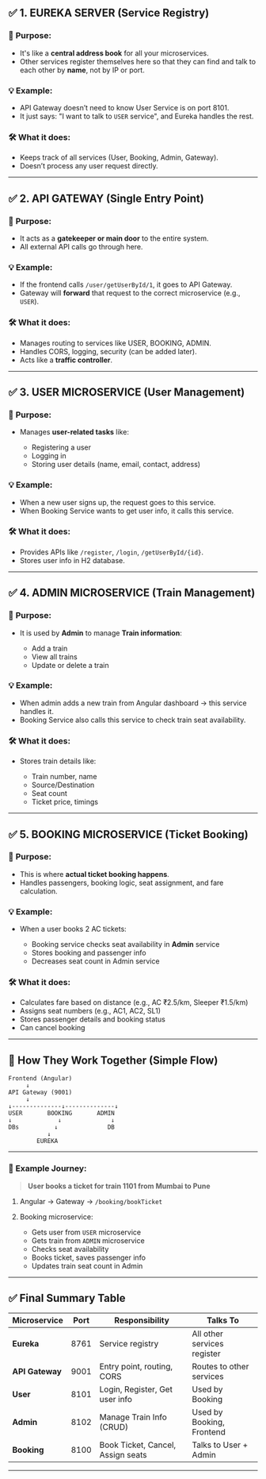 
## ✅ 1. **EUREKA SERVER (Service Registry)**

### 📌 **Purpose:**

* It's like a **central address book** for all your microservices.
* Other services register themselves here so that they can find and talk to each other by **name**, not by IP or port.

### 💡 Example:

* API Gateway doesn’t need to know User Service is on port 8101.
* It just says: "I want to talk to `USER` service", and Eureka handles the rest.

### 🛠️ What it does:

* Keeps track of all services (User, Booking, Admin, Gateway).
* Doesn’t process any user request directly.

---

## ✅ 2. **API GATEWAY (Single Entry Point)**

### 📌 **Purpose:**

* It acts as a **gatekeeper or main door** to the entire system.
* All external API calls go through here.

### 💡 Example:

* If the frontend calls `/user/getUserById/1`, it goes to API Gateway.
* Gateway will **forward** that request to the correct microservice (e.g., `USER`).

### 🛠️ What it does:

* Manages routing to services like USER, BOOKING, ADMIN.
* Handles CORS, logging, security (can be added later).
* Acts like a **traffic controller**.

---

## ✅ 3. **USER MICROSERVICE (User Management)**

### 📌 **Purpose:**

* Manages **user-related tasks** like:

  * Registering a user
  * Logging in
  * Storing user details (name, email, contact, address)

### 💡 Example:

* When a new user signs up, the request goes to this service.
* When Booking Service wants to get user info, it calls this service.

### 🛠️ What it does:

* Provides APIs like `/register`, `/login`, `/getUserById/{id}`.
* Stores user info in H2 database.

---

## ✅ 4. **ADMIN MICROSERVICE (Train Management)**

### 📌 **Purpose:**

* It is used by **Admin** to manage **Train information**:

  * Add a train
  * View all trains
  * Update or delete a train

### 💡 Example:

* When admin adds a new train from Angular dashboard → this service handles it.
* Booking Service also calls this service to check train seat availability.

### 🛠️ What it does:

* Stores train details like:

  * Train number, name
  * Source/Destination
  * Seat count
  * Ticket price, timings

---

## ✅ 5. **BOOKING MICROSERVICE (Ticket Booking)**

### 📌 **Purpose:**

* This is where **actual ticket booking happens**.
* Handles passengers, booking logic, seat assignment, and fare calculation.

### 💡 Example:

* When a user books 2 AC tickets:

  * Booking service checks seat availability in **Admin** service
  * Stores booking and passenger info
  * Decreases seat count in Admin service

### 🛠️ What it does:

* Calculates fare based on distance (e.g., AC ₹2.5/km, Sleeper ₹1.5/km)
* Assigns seat numbers (e.g., AC1, AC2, SL1)
* Stores passenger details and booking status
* Can cancel booking

---

## 🧩 How They Work Together (Simple Flow)

```
Frontend (Angular)
     ↓
API Gateway (9001)
     ↓
↓--------------↓--------------↓
USER       BOOKING       ADMIN
↓             ↓              ↓
DBs          ↓              DB
           ↓
        EUREKA
```

---

### 🔗 Example Journey:

> **User books a ticket for train 1101 from Mumbai to Pune**

1. Angular → Gateway → `/booking/bookTicket`
2. Booking microservice:

   * Gets user from `USER` microservice
   * Gets train from `ADMIN` microservice
   * Checks seat availability
   * Books ticket, saves passenger info
   * Updates train seat count in Admin

---

## ✅ Final Summary Table

| Microservice    | Port | Responsibility                    | Talks To                    |
| --------------- | ---- | --------------------------------- | --------------------------- |
| **Eureka**      | 8761 | Service registry                  | All other services register |
| **API Gateway** | 9001 | Entry point, routing, CORS        | Routes to other services    |
| **User**        | 8101 | Login, Register, Get user info    | Used by Booking             |
| **Admin**       | 8102 | Manage Train Info (CRUD)          | Used by Booking, Frontend   |
| **Booking**     | 8100 | Book Ticket, Cancel, Assign seats | Talks to User + Admin       |

---

